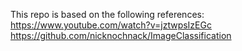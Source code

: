 This repo is based on the following references:
    https://www.youtube.com/watch?v=jztwpsIzEGc
    https://github.com/nicknochnack/ImageClassification
